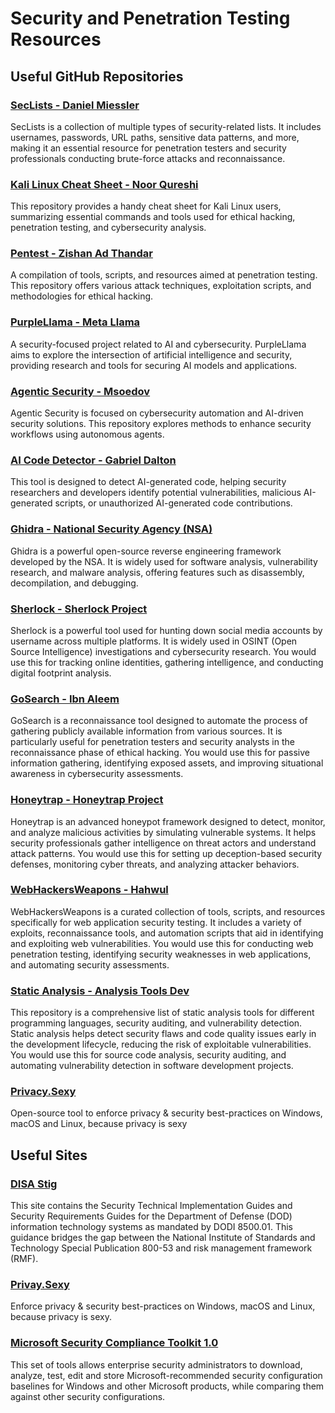# Security and Penetration Testing Resources

## Useful GitHub Repositories

### [SecLists - Daniel Miessler](https://github.com/danielmiessler/SecLists)
SecLists is a collection of multiple types of security-related lists. It includes usernames, passwords, URL paths, sensitive data patterns, and more, making it an essential resource for penetration testers and security professionals conducting brute-force attacks and reconnaissance.

### [Kali Linux Cheat Sheet - Noor Qureshi](https://github.com/NoorQureshi/kali-linux-cheatsheet)
This repository provides a handy cheat sheet for Kali Linux users, summarizing essential commands and tools used for ethical hacking, penetration testing, and cybersecurity analysis.

### [Pentest - Zishan Ad Thandar](https://github.com/ZishanAdThandar/pentest)
A compilation of tools, scripts, and resources aimed at penetration testing. This repository offers various attack techniques, exploitation scripts, and methodologies for ethical hacking.

### [PurpleLlama - Meta Llama](https://github.com/meta-llama/PurpleLlama)
A security-focused project related to AI and cybersecurity. PurpleLlama aims to explore the intersection of artificial intelligence and security, providing research and tools for securing AI models and applications.

### [Agentic Security - Msoedov](https://github.com/msoedov/agentic_security)
Agentic Security is focused on cybersecurity automation and AI-driven security solutions. This repository explores methods to enhance security workflows using autonomous agents.

### [AI Code Detector - Gabriel Dalton](https://github.com/Gabriel-Dalton/AI-Code-Detector)
This tool is designed to detect AI-generated code, helping security researchers and developers identify potential vulnerabilities, malicious AI-generated scripts, or unauthorized AI-generated code contributions.

### [Ghidra - National Security Agency (NSA)](https://github.com/NationalSecurityAgency/ghidra)
Ghidra is a powerful open-source reverse engineering framework developed by the NSA. It is widely used for software analysis, vulnerability research, and malware analysis, offering features such as disassembly, decompilation, and debugging.

### [Sherlock - Sherlock Project](https://github.com/sherlock-project/sherlock)
Sherlock is a powerful tool used for hunting down social media accounts by username across multiple platforms. It is widely used in OSINT (Open Source Intelligence) investigations and cybersecurity research. You would use this for tracking online identities, gathering intelligence, and conducting digital footprint analysis.

### [GoSearch - Ibn Aleem](https://github.com/ibnaleem/gosearch)
GoSearch is a reconnaissance tool designed to automate the process of gathering publicly available information from various sources. It is particularly useful for penetration testers and security analysts in the reconnaissance phase of ethical hacking. You would use this for passive information gathering, identifying exposed assets, and improving situational awareness in cybersecurity assessments.

### [Honeytrap - Honeytrap Project](https://github.com/honeytrap/honeytrap)
Honeytrap is an advanced honeypot framework designed to detect, monitor, and analyze malicious activities by simulating vulnerable systems. It helps security professionals gather intelligence on threat actors and understand attack patterns. You would use this for setting up deception-based security defenses, monitoring cyber threats, and analyzing attacker behaviors.

### [WebHackersWeapons - Hahwul](https://github.com/hahwul/WebHackersWeapons)
WebHackersWeapons is a curated collection of tools, scripts, and resources specifically for web application security testing. It includes a variety of exploits, reconnaissance tools, and automation scripts that aid in identifying and exploiting web vulnerabilities. You would use this for conducting web penetration testing, identifying security weaknesses in web applications, and automating security assessments.

### [Static Analysis - Analysis Tools Dev](https://github.com/analysis-tools-dev/static-analysis)
This repository is a comprehensive list of static analysis tools for different programming languages, security auditing, and vulnerability detection. Static analysis helps detect security flaws and code quality issues early in the development lifecycle, reducing the risk of exploitable vulnerabilities. You would use this for source code analysis, security auditing, and automating vulnerability detection in software development projects.

### [Privacy.Sexy](https://github.com/undergroundwires/privacy.sexy)
Open-source tool to enforce privacy & security best-practices on Windows, macOS and Linux, because privacy is sexy

## Useful Sites 

### [DISA Stig](https://public.cyber.mil/stigs/)
This site contains the Security Technical Implementation Guides and Security Requirements Guides for the Department of Defense (DOD) information technology systems as mandated by DODI 8500.01. This guidance bridges the gap between the National Institute of Standards and Technology Special Publication 800-53 and risk management framework (RMF). 

### [Privay.Sexy](https://privacy.sexy/)
Enforce privacy & security best-practices on Windows, macOS and Linux, because privacy is sexy.

### [Microsoft Security Compliance Toolkit 1.0](https://www.microsoft.com/en-us/download/details.aspx?id=55319)
This set of tools allows enterprise security administrators to download, analyze, test, edit and store Microsoft-recommended security configuration baselines for Windows and other Microsoft products, while comparing them against other security configurations.  